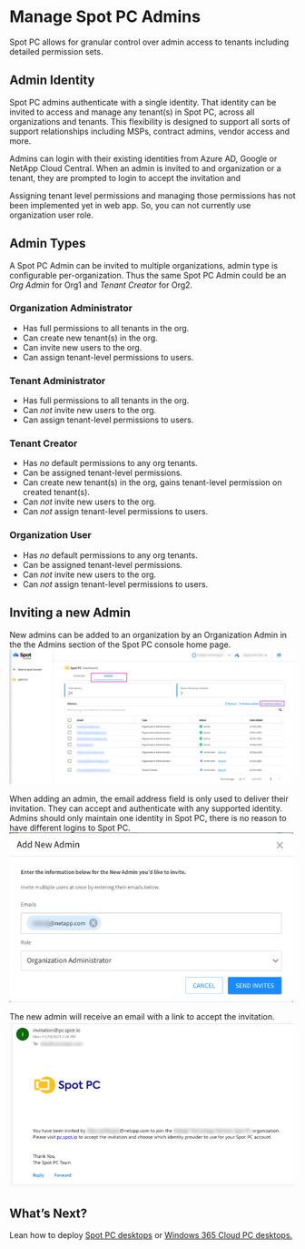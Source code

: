 <meta name="robots" content="noindex">

# Manage Spot PC Admins

Spot PC allows for granular control over admin access to tenants including detailed permission sets.

## Admin Identity

Spot PC admins authenticate with a single identity. That identity can be invited to access and manage any tenant(s) in Spot PC, across all organizations and tenants. This flexibility is designed to support all sorts of support relationships including MSPs, contract admins, vendor access and more.

Admins can login with their existing identities from Azure AD, Google or NetApp Cloud Central. When an admin is invited to and organization or a tenant, they are prompted to login to accept the invitation and

Assigning tenant level permissions and managing those permissions has not been implemented yet in web app. So, you can not currently use organization user role.

## Admin Types
A Spot PC Admin can be invited to multiple organizations, admin type is configurable per-organization. Thus the same Spot PC Admin could be an _Org Admin_ for Org1 and _Tenant Creator_ for Org2.

### Organization Administrator
* Has full permissions to all tenants in the org.
* Can create new tenant(s) in the org.
* Can invite new users to the org.
* Can assign tenant-level permissions to users.

### Tenant Administrator
* Has full permissions to all tenants in the org.
* Can _not_ invite new users to the org.
* Can assign tenant-level permissions to users.

### Tenant Creator
* Has _no_ default permissions to any org tenants.
* Can be assigned tenant-level permissions.
* Can create new tenant(s) in the org, gains tenant-level permission on created tenant(s).
* Can _not_ invite new users to the org.
* Can _not_ assign tenant-level permissions to users.

### Organization User
* Has _no_ default permissions to any org tenants.
* Can be assigned tenant-level permissions.
* Can _not_ invite new users to the org.
* Can _not_ assign tenant-level permissions to users.

## Inviting a new Admin

New admins can be added to an organization by an Organization Admin in the the Admins section of the Spot PC console home page.
<br><a href="https://docs.spot.io/spot-pc/_media/tutorials-manage-admins-01.png" target="_blank"><img src="/spot-pc/_media/tutorials-manage-admins-01.png" alt="Click to Enlarge" width="500"> </a>

When adding an admin, the email address field is only used to deliver their invitation. They can accept and authenticate with any supported identity. Admins should only maintain one identity in Spot PC, there is no reason to have different logins to Spot PC.
<br><a href="https://docs.spot.io/spot-pc/_media/tutorials-manage-admins-02.png" target="_blank"><img src="/spot-pc/_media/tutorials-manage-admins-02.png" alt="Click to Enlarge" width="500"> </a>

The new admin will receive an email with a link to accept the invitation.
<br><a href="https://docs.spot.io/spot-pc/_media/tutorials-manage-admins-03.png" target="_blank"><img src="/spot-pc/_media/tutorials-manage-admins-03.png" alt="Click to Enlarge" width="500"> </a>

## What’s Next?

Lean how to deploy [Spot PC desktops](spot-pc/tutorials/deploy-spot-pc) or [Windows 365 Cloud PC desktops.](spot-pc/tutorials/deploy-windows-365-cloud-pc)
